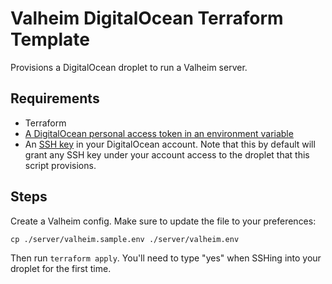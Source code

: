 # Valheim DigitalOcean Terraform Template
Provisions a DigitalOcean droplet to run a Valheim server.

## Requirements
+ Terraform
+ [A DigitalOcean personal access token in an environment variable](https://registry.terraform.io/providers/digitalocean/digitalocean/latest/docs)
+ An [SSH key](https://cloud.digitalocean.com/account/security) in your DigitalOcean account. Note that this by default will grant any SSH key under your account access to the droplet that this script provisions.

## Steps
Create a Valheim config. Make sure to update the file to your preferences:
```
cp ./server/valheim.sample.env ./server/valheim.env
```

Then run `terraform apply`. You'll need to type "yes" when SSHing into your droplet for the first time.
